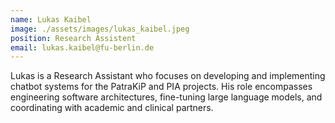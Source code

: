 ```yaml
---
name: Lukas Kaibel
image: ./assets/images/lukas_kaibel.jpeg
position: Research Assistent
email: lukas.kaibel@fu-berlin.de
---
```


Lukas is a Research Assistant who focuses on developing and implementing chatbot systems for the PatraKiP and PIA projects. His role encompasses engineering software architectures, fine-tuning large language models, and coordinating with academic and clinical partners.
